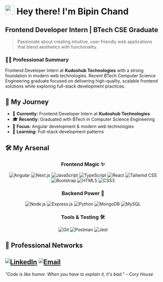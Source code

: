 <h1 align="">
  <img src="https://media.giphy.com/media/hvRJCLFzcasrR4ia7z/giphy.gif" width="30px"/> 
  Hey there! I'm Bipin Chand
</h1>

## Frontend Developer Intern | BTech CSE Graduate

> Passionate about creating intuitive, user-friendly web applications that blend aesthetics with functionality.

### 👨‍💼 Professional Summary
Frontend Developer Intern at **Kudoshub Technologies** with a strong foundation in modern web technologies. Recent BTech Computer Science Engineering graduate focused on delivering high-quality, scalable frontend solutions while exploring full-stack development practices.

## 🎯 My Journey
- 🏢 **Currently:** Frontend Developer Intern at **Kudoshub Technologies**
- 🎓 **Recently:** Graduated with BTech in Computer Science Engineering
- 🚀 **Focus:** Angular development & modern web technologies
- 🌱 **Learning:** Full-stack development patterns

## 🛠️ My Arsenal

<div align="center">

### Frontend Magic ✨
![Angular](https://img.shields.io/badge/Angular-DD0031?style=for-the-badge&logo=angular&logoColor=white)
![Next.js](https://img.shields.io/badge/Next.js-000000?style=for-the-badge&logo=next.js&logoColor=white)
![JavaScript](https://img.shields.io/badge/JavaScript-F7DF1E?style=for-the-badge&logo=javascript&logoColor=black)
![TypeScript](https://img.shields.io/badge/TypeScript-3178C6?style=for-the-badge&logo=typescript&logoColor=white)
![React](https://img.shields.io/badge/React-20232A?style=for-the-badge&logo=react&logoColor=61DAFB)
![Tailwind CSS](https://img.shields.io/badge/Tailwind_CSS-38B2AC?style=for-the-badge&logo=tailwind-css&logoColor=white)
![Bootstrap](https://img.shields.io/badge/Bootstrap-7952B3?style=for-the-badge&logo=bootstrap&logoColor=white)
![HTML5](https://img.shields.io/badge/HTML5-E34F26?style=for-the-badge&logo=html5&logoColor=white)
![CSS3](https://img.shields.io/badge/CSS3-1572B6?style=for-the-badge&logo=css3&logoColor=white)

### Backend Power 💪
![Node.js](https://img.shields.io/badge/Node.js-339933?style=for-the-badge&logo=node.js&logoColor=white)
![Express.js](https://img.shields.io/badge/Express.js-000000?style=for-the-badge&logo=express&logoColor=white)
![Python](https://img.shields.io/badge/Python-3776AB?style=for-the-badge&logo=python&logoColor=white)
![MongoDB](https://img.shields.io/badge/MongoDB-47A248?style=for-the-badge&logo=mongodb&logoColor=white)
![MySQL](https://img.shields.io/badge/MySQL-4479A1?style=for-the-badge&logo=mysql&logoColor=white)

### Tools & Testing 🛠️
![Git](https://img.shields.io/badge/Git-F05032?style=for-the-badge&logo=git&logoColor=white)
![Postman](https://img.shields.io/badge/Postman-FF6C37?style=for-the-badge&logo=postman&logoColor=white)
![Jest](https://img.shields.io/badge/Jest-C21325?style=for-the-badge&logo=jest&logoColor=white)

</div>

## 🔗 Professional Networks
[![LinkedIn](https://img.shields.io/badge/-LinkedIn-0A66C2?style=flat-square&logo=linkedin&logoColor=white)](https://www.linkedin.com/in/bipin-chand87)
[![Email](https://img.shields.io/badge/-Email-EA4335?style=flat-square&logo=gmail&logoColor=white)](bipinchand616@gmail.com)
---
*"Code is like humor. When you have to explain it, it's bad." – Cory House*
